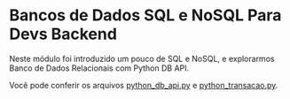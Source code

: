 # Bancos de Dados SQL e NoSQL Para Devs Backend

Neste módulo foi introduzido um pouco de SQL e NoSQL, e explorarmos Banco de Dados Relacionais com Python DB API.

Você pode conferir os arquivos [python_db_api.py](/python_banco_dados_db_api/python_db_api.py) e [python_transacao.py](/python_banco_dados_db_api/python_transacao.py).
